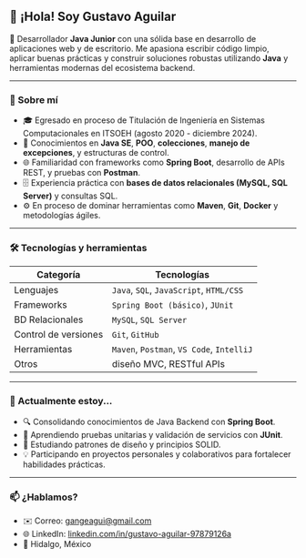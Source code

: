 ## 👋 ¡Hola! Soy Gustavo Aguilar

📌 Desarrollador **Java Junior** con una sólida base en desarrollo de aplicaciones web y de escritorio. Me apasiona escribir código limpio, aplicar buenas prácticas y construir soluciones robustas utilizando **Java** y herramientas modernas del ecosistema backend.

---

### 🧠 Sobre mí

- 🎓 Egresado en proceso de Titulación de Ingeniería en Sistemas Computacionales en ITSOEH (agosto 2020 - diciembre 2024).
- 🧰 Conocimientos en **Java SE**, **POO**, **colecciones**, **manejo de excepciones**, y estructuras de control.
- 🌐 Familiaridad con frameworks como **Spring Boot**, desarrollo de APIs REST, y pruebas con **Postman**.
- 🗄️ Experiencia práctica con **bases de datos relacionales (MySQL, SQL Server)** y consultas SQL.
- ⚙️ En proceso de dominar herramientas como **Maven**, **Git**, **Docker** y metodologías ágiles.

---

### 🛠️ Tecnologías y herramientas

| Categoría         | Tecnologías                              |
|------------------|-------------------------------------------|
| Lenguajes         | `Java`, `SQL`, `JavaScript`, `HTML/CSS`  |
| Frameworks        | `Spring Boot (básico)`, `JUnit`          |
| BD Relacionales   | `MySQL`, `SQL Server`                    |
| Control de versiones | `Git`, `GitHub`                       |
| Herramientas      | `Maven`, `Postman`, `VS Code`, `IntelliJ`|
| Otros             | diseño MVC, RESTful APIs                 |

---

### 🚀 Actualmente estoy...

- 🔍 Consolidando conocimientos de Java Backend con **Spring Boot**.
- 🧪 Aprendiendo pruebas unitarias y validación de servicios con **JUnit**.
- 📘 Estudiando patrones de diseño y principios SOLID.
- 💡 Participando en proyectos personales y colaborativos para fortalecer habilidades prácticas.

---

### 📫 ¿Hablamos?

- ✉️ Correo: [gangeagui@gmail.com](mailto:gangeagui@gmail.com)  
- 🌐 LinkedIn: [linkedin.com/in/gustavo-aguilar-97879126a](https://www.linkedin.com/in/gustavo-aguilar-97879126a/)  
- 📍 Hidalgo, México  
